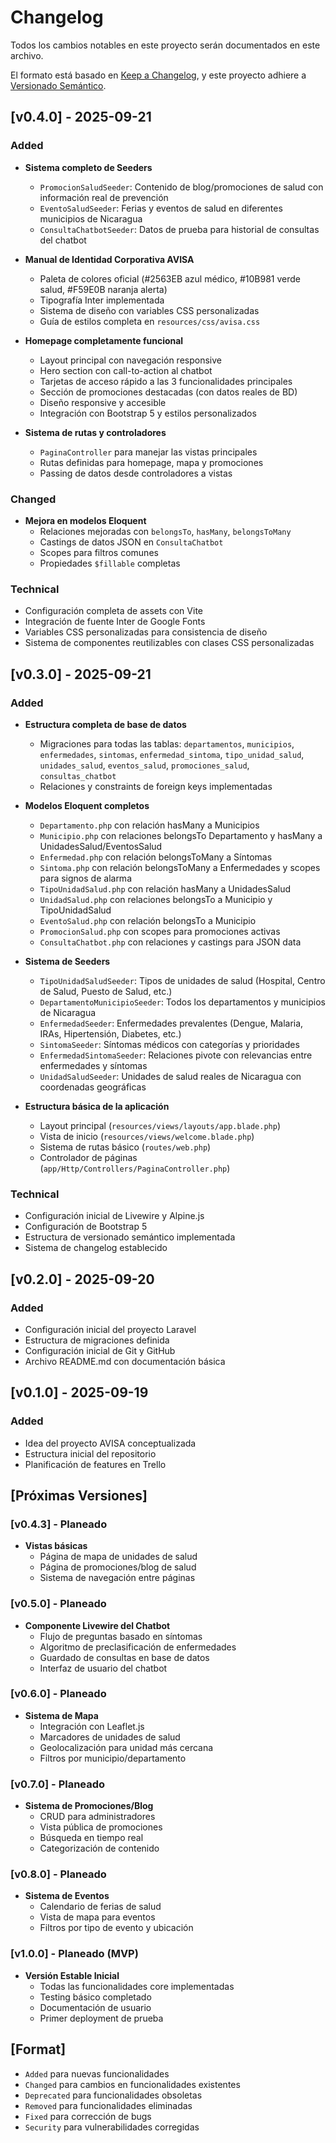 # Changelog

Todos los cambios notables en este proyecto serán documentados en este archivo.

El formato está basado en [Keep a Changelog](https://keepachangelog.com/es/1.0.0/),
y este proyecto adhiere a [Versionado Semántico](https://semver.org/spec/v2.0.0.html).

## [v0.4.0] - 2025-09-21

### Added
- **Sistema completo de Seeders**
  - `PromocionSaludSeeder`: Contenido de blog/promociones de salud con información real de prevención
  - `EventoSaludSeeder`: Ferias y eventos de salud en diferentes municipios de Nicaragua
  - `ConsultaChatbotSeeder`: Datos de prueba para historial de consultas del chatbot

- **Manual de Identidad Corporativa AVISA**
  - Paleta de colores oficial (#2563EB azul médico, #10B981 verde salud, #F59E0B naranja alerta)
  - Tipografía Inter implementada
  - Sistema de diseño con variables CSS personalizadas
  - Guía de estilos completa en `resources/css/avisa.css`

- **Homepage completamente funcional**
  - Layout principal con navegación responsive
  - Hero section con call-to-action al chatbot
  - Tarjetas de acceso rápido a las 3 funcionalidades principales
  - Sección de promociones destacadas (con datos reales de BD)
  - Diseño responsive y accesible
  - Integración con Bootstrap 5 y estilos personalizados

- **Sistema de rutas y controladores**
  - `PaginaController` para manejar las vistas principales
  - Rutas definidas para homepage, mapa y promociones
  - Passing de datos desde controladores a vistas

### Changed
- **Mejora en modelos Eloquent**
  - Relaciones mejoradas con `belongsTo`, `hasMany`, `belongsToMany`
  - Castings de datos JSON en `ConsultaChatbot`
  - Scopes para filtros comunes
  - Propiedades `$fillable` completas

### Technical
- Configuración completa de assets con Vite
- Integración de fuente Inter de Google Fonts
- Variables CSS personalizadas para consistencia de diseño
- Sistema de componentes reutilizables con clases CSS personalizadas

## [v0.3.0] - 2025-09-21

### Added
- **Estructura completa de base de datos**
  - Migraciones para todas las tablas: `departamentos`, `municipios`, `enfermedades`, `sintomas`, `enfermedad_sintoma`, `tipo_unidad_salud`, `unidades_salud`, `eventos_salud`, `promociones_salud`, `consultas_chatbot`
  - Relaciones y constraints de foreign keys implementadas

- **Modelos Eloquent completos**
  - `Departamento.php` con relación hasMany a Municipios
  - `Municipio.php` con relaciones belongsTo Departamento y hasMany a UnidadesSalud/EventosSalud
  - `Enfermedad.php` con relación belongsToMany a Síntomas
  - `Sintoma.php` con relación belongsToMany a Enfermedades y scopes para signos de alarma
  - `TipoUnidadSalud.php` con relación hasMany a UnidadesSalud
  - `UnidadSalud.php` con relaciones belongsTo a Municipio y TipoUnidadSalud
  - `EventoSalud.php` con relación belongsTo a Municipio
  - `PromocionSalud.php` con scopes para promociones activas
  - `ConsultaChatbot.php` con relaciones y castings para JSON data

- **Sistema de Seeders**
  - `TipoUnidadSaludSeeder`: Tipos de unidades de salud (Hospital, Centro de Salud, Puesto de Salud, etc.)
  - `DepartamentoMunicipioSeeder`: Todos los departamentos y municipios de Nicaragua
  - `EnfermedadSeeder`: Enfermedades prevalentes (Dengue, Malaria, IRAs, Hipertensión, Diabetes, etc.)
  - `SintomaSeeder`: Síntomas médicos con categorías y prioridades
  - `EnfermedadSintomaSeeder`: Relaciones pivote con relevancias entre enfermedades y síntomas
  - `UnidadSaludSeeder`: Unidades de salud reales de Nicaragua con coordenadas geográficas

- **Estructura básica de la aplicación**
  - Layout principal (`resources/views/layouts/app.blade.php`)
  - Vista de inicio (`resources/views/welcome.blade.php`)
  - Sistema de rutas básico (`routes/web.php`)
  - Controlador de páginas (`app/Http/Controllers/PaginaController.php`)

### Technical
- Configuración inicial de Livewire y Alpine.js
- Configuración de Bootstrap 5
- Estructura de versionado semántico implementada
- Sistema de changelog establecido

## [v0.2.0] - 2025-09-20

### Added
- Configuración inicial del proyecto Laravel
- Estructura de migraciones definida
- Configuración inicial de Git y GitHub
- Archivo README.md con documentación básica

## [v0.1.0] - 2025-09-19

### Added
- Idea del proyecto AVISA conceptualizada
- Estructura inicial del repositorio
- Planificación de features en Trello

## [Próximas Versiones]

### [v0.4.3] - Planeado
- **Vistas básicas**
  - Página de mapa de unidades de salud
  - Página de promociones/blog de salud
  - Sistema de navegación entre páginas

### [v0.5.0] - Planeado
- **Componente Livewire del Chatbot**
  - Flujo de preguntas basado en síntomas
  - Algoritmo de preclasificación de enfermedades
  - Guardado de consultas en base de datos
  - Interfaz de usuario del chatbot

### [v0.6.0] - Planeado
- **Sistema de Mapa**
  - Integración con Leaflet.js
  - Marcadores de unidades de salud
  - Geolocalización para unidad más cercana
  - Filtros por municipio/departamento

### [v0.7.0] - Planeado
- **Sistema de Promociones/Blog**
  - CRUD para administradores
  - Vista pública de promociones
  - Búsqueda en tiempo real
  - Categorización de contenido

### [v0.8.0] - Planeado
- **Sistema de Eventos**
  - Calendario de ferias de salud
  - Vista de mapa para eventos
  - Filtros por tipo de evento y ubicación

### [v1.0.0] - Planeado (MVP)
- **Versión Estable Inicial**
  - Todas las funcionalidades core implementadas
  - Testing básico completado
  - Documentación de usuario
  - Primer deployment de prueba

## [Format]
- `Added` para nuevas funcionalidades
- `Changed` para cambios en funcionalidades existentes
- `Deprecated` para funcionalidades obsoletas
- `Removed` para funcionalidades eliminadas
- `Fixed` para corrección de bugs
- `Security` para vulnerabilidades corregidas